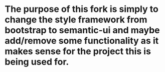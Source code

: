 # The purpose of this fork is simply to change the style framework from bootstrap to semantic-ui and maybe add/remove some functionality as it makes sense for the project this is being used for.
